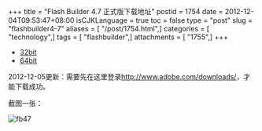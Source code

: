 +++
title = "Flash Builder 4.7 正式版下载地址"
postid = 1754
date = 2012-12-04T09:53:47+08:00
isCJKLanguage = true
toc = false
type = "post"
slug = "flashbuilder4-7"
aliases = [ "/post/1754.html",]
categories = [ "technology",]
tags = [ "flashbuilder",]
attachments = [ "1755",]
+++


-   [32bit](http://trials3.adobe.com/AdobeProducts/FLBR/4_7/win32/FlashBuilder_4_7_LS10.exe)
-   [64bit](http://trials3.adobe.com/AdobeProducts/FLBR/4_7/win64/FlashBuilder_4_7_LS10_win64.exe)

2012-12-05更新：需要先在这里登录<http://www.adobe.com/downloads/>，才能下载成功。<!--more-->

截图一张：

![](/uploads/2012/12/fb47.png "fb47")

